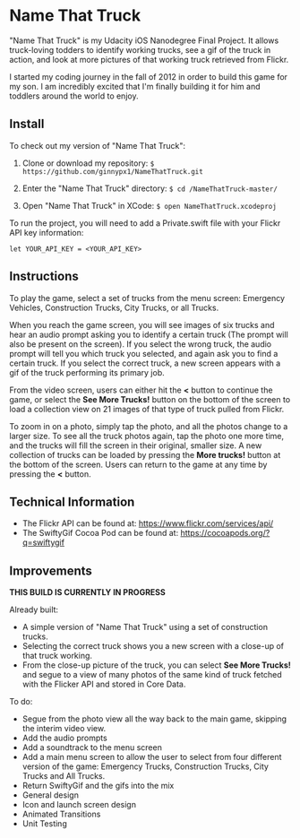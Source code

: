 # Name That Truck

"Name That Truck" is my Udacity iOS Nanodegree Final Project. It allows truck-loving todders to identify working trucks, see a gif of the truck in action, and look at more pictures of that working truck retrieved from Flickr.

I started my coding journey in the fall of 2012 in order to build this game for my son. I am incredibly excited that I'm finally building it for him and toddlers around the world to enjoy.

## Install

To check out my version of "Name That Truck":

1. Clone or download my repository:
` $ https://github.com/ginnypx1/NameThatTruck.git `

2. Enter the "Name That Truck" directory:
` $ cd /NameThatTruck-master/ `

3. Open "Name That Truck" in XCode:
` $ open NameThatTruck.xcodeproj `

To run the project, you will need to add a Private.swift file with your Flickr API key information:

```
let YOUR_API_KEY = <YOUR_API_KEY>
```

## Instructions

To play the game, select a set of trucks from the menu screen: Emergency Vehicles, Construction Trucks, City Trucks, or all Trucks.

When you reach the game screen, you will see images of six trucks and hear an audio prompt asking you to identify a certain truck (The prompt will also be present on the screen). If you select the wrong truck, the audio prompt will tell you which truck you selected, and again ask you to find a certain truck. If you select the correct truck, a new screen appears with a gif of the truck performing its primary job. 

From the video screen, users can either hit the **<** button to continue the game, or select the **See More Trucks!** button on the bottom of the screen to load a collection view on 21 images of that type of truck pulled from Flickr.

To zoom in on a photo, simply tap the photo, and all the photos change to a larger size. To see all the truck photos again, tap the photo one more time, and the trucks will fill the screen in their original, smaller size. A new collection of trucks can be loaded by pressing the **More trucks!** button at the bottom of the screen. Users can return to the game at any time by pressing the **<** button.

## Technical Information

- The Flickr API can be found at: https://www.flickr.com/services/api/
- The SwiftyGif Cocoa Pod can be found at: https://cocoapods.org/?q=swiftygif

## Improvements

**THIS BUILD IS CURRENTLY IN PROGRESS**

Already built:
- A simple version of "Name That Truck" using a set of construction trucks.
- Selecting the correct truck shows you a new screen with a close-up of that truck working.
- From the close-up picture of the truck, you can select **See More Trucks!** and segue to a view of many photos of the same kind of truck fetched with the Flicker API and stored in Core Data.

To do:
- Segue from the photo view all the way back to the main game, skipping the interim video view.
- Add the audio prompts
- Add a soundtrack to the menu screen
- Add a main menu screen to allow the user to select from four different version of the game: Emergency Trucks, Construction Trucks, City Trucks and All Trucks.
- Return SwiftyGif and the gifs into the mix
- General design
- Icon and launch screen design
- Animated Transitions
- Unit Testing